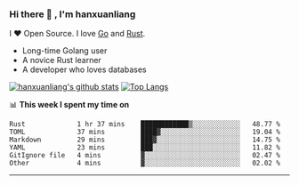 ### Hi there 👋 , I'm hanxuanliang

<!--
**hanxuanliang/hanxuanliang** is a ✨ _special_ ✨ repository because its `README.md` (this file) appears on your GitHub profile.

Here are some ideas to get you started:

- 🔭 I’m currently working on ...
- 🌱 I’m currently learning ...
- 👯 I’m looking to collaborate on ...
- 🤔 I’m looking for help with ...
- 💬 Ask me about ...
- 📫 How to reach me: ...
- 😄 Pronouns: ...
- ⚡ Fun fact: ...
-->
I ❤ Open Source. I love [Go](https://golang.org) and [Rust](https://www.rust-lang.org/zh-CN/).

* Long-time Golang user
* A novice Rust learner
* A developer who loves databases

[![hanxuanliang's github stats](https://github-readme-stats.vercel.app/api/top-langs/?username=hanxuanliang&hide=html)](https://github.com/anuraghazra/github-readme-stats)
[![Top Langs](https://github-readme-stats.vercel.app/api?username=hanxuanliang&show_icons=true&count_private=true&line_height=40)](https://github.com/anuraghazra/github-readme-stats)

📊 **This week I spent my time on**
<!--START_SECTION:waka-->

```text
Rust             1 hr 37 mins    ████████████▒░░░░░░░░░░░░   48.77 %
TOML             37 mins         ████▓░░░░░░░░░░░░░░░░░░░░   19.04 %
Markdown         29 mins         ███▓░░░░░░░░░░░░░░░░░░░░░   14.75 %
YAML             23 mins         ███░░░░░░░░░░░░░░░░░░░░░░   11.82 %
GitIgnore file   4 mins          ▓░░░░░░░░░░░░░░░░░░░░░░░░   02.47 %
Other            4 mins          ▓░░░░░░░░░░░░░░░░░░░░░░░░   02.02 %
```

<!--END_SECTION:waka-->

***
